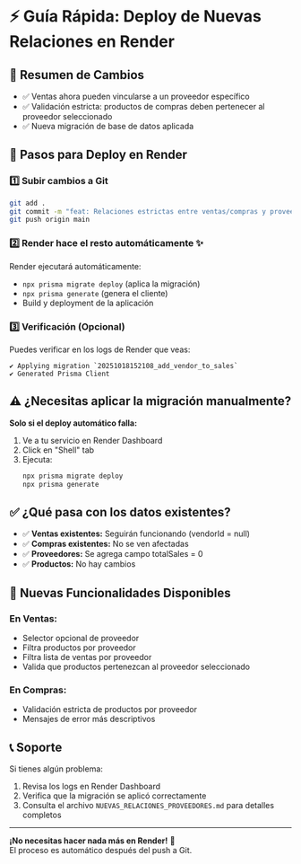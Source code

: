 # ⚡ Guía Rápida: Deploy de Nuevas Relaciones en Render

## 🎯 Resumen de Cambios

- ✅ Ventas ahora pueden vincularse a un proveedor específico
- ✅ Validación estricta: productos de compras deben pertenecer al proveedor seleccionado
- ✅ Nueva migración de base de datos aplicada

## 🚀 Pasos para Deploy en Render

### 1️⃣ Subir cambios a Git

```bash
git add .
git commit -m "feat: Relaciones estrictas entre ventas/compras y proveedores"
git push origin main
```

### 2️⃣ Render hace el resto automáticamente ✨

Render ejecutará automáticamente:

- `npx prisma migrate deploy` (aplica la migración)
- `npx prisma generate` (genera el cliente)
- Build y deployment de la aplicación

### 3️⃣ Verificación (Opcional)

Puedes verificar en los logs de Render que veas:

```
✔ Applying migration `20251018152108_add_vendor_to_sales`
✔ Generated Prisma Client
```

## ⚠️ ¿Necesitas aplicar la migración manualmente?

**Solo si el deploy automático falla:**

1. Ve a tu servicio en Render Dashboard
2. Click en "Shell" tab
3. Ejecuta:
   ```bash
   npx prisma migrate deploy
   npx prisma generate
   ```

## ✅ ¿Qué pasa con los datos existentes?

- ✅ **Ventas existentes:** Seguirán funcionando (vendorId = null)
- ✅ **Compras existentes:** No se ven afectadas
- ✅ **Proveedores:** Se agrega campo totalSales = 0
- ✅ **Productos:** No hay cambios

## 🎉 Nuevas Funcionalidades Disponibles

### En Ventas:

- Selector opcional de proveedor
- Filtra productos por proveedor
- Filtra lista de ventas por proveedor
- Valida que productos pertenezcan al proveedor seleccionado

### En Compras:

- Validación estricta de productos por proveedor
- Mensajes de error más descriptivos

## 📞 Soporte

Si tienes algún problema:

1. Revisa los logs en Render Dashboard
2. Verifica que la migración se aplicó correctamente
3. Consulta el archivo `NUEVAS_RELACIONES_PROVEEDORES.md` para detalles completos

---

**¡No necesitas hacer nada más en Render!** 🎊  
El proceso es automático después del push a Git.
